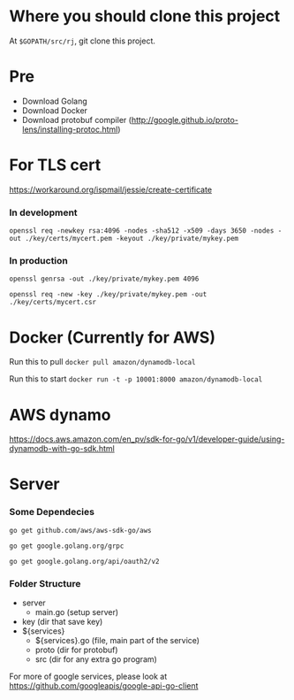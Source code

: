 # Where you should clone this project
At `$GOPATH/src/rj`, git clone this project.

# Pre
- Download Golang
- Download Docker
- Download protobuf compiler (http://google.github.io/proto-lens/installing-protoc.html)

# For TLS cert
https://workaround.org/ispmail/jessie/create-certificate
### In development
`openssl req -newkey rsa:4096 -nodes -sha512 -x509 -days 3650 -nodes -out ./key/certs/mycert.pem -keyout ./key/private/mykey.pem`

### In production
`openssl genrsa -out ./key/private/mykey.pem 4096`

`openssl req -new -key ./key/private/mykey.pem -out ./key/certs/mycert.csr`


# Docker (Currently for AWS)
Run this to pull
`docker pull amazon/dynamodb-local`

Run this to start
`docker run -t -p 10001:8000 amazon/dynamodb-local`


# AWS dynamo
https://docs.aws.amazon.com/en_pv/sdk-for-go/v1/developer-guide/using-dynamodb-with-go-sdk.html


# Server
### Some Dependecies
`go get github.com/aws/aws-sdk-go/aws`

`go get google.golang.org/grpc`

`go get google.golang.org/api/oauth2/v2`


### Folder Structure
- server
  - main.go (setup server)
- key (dir that save key)
- ${services}
  - ${services}.go (file, main part of the service)
  - proto (dir for protobuf)
  - src (dir for any extra go program)


For more of google services, please look at https://github.com/googleapis/google-api-go-client 
